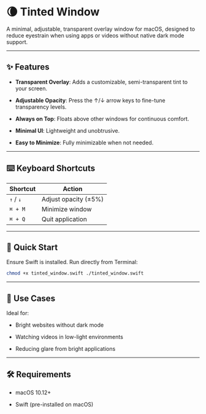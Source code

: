 # 🌘 **Tinted Window**

A minimal, adjustable, transparent overlay window for macOS, designed to reduce eyestrain when using apps or videos without native dark mode support.

---

## ✨ **Features**

- **Transparent Overlay**: Adds a customizable, semi-transparent tint to your screen.
    
- **Adjustable Opacity**: Press the ↑/↓ arrow keys to fine-tune transparency levels.
    
- **Always on Top**: Floats above other windows for continuous comfort.
    
- **Minimal UI**: Lightweight and unobtrusive.
    
- **Easy to Minimize**: Fully minimizable when not needed.
    

---

## ⌨️ **Keyboard Shortcuts**

|Shortcut|Action|
|---|---|
|`↑` / `↓`|Adjust opacity (±5%)|
|`⌘ + M`|Minimize window|
|`⌘ + Q`|Quit application|

---

## 🚀 **Quick Start**

Ensure Swift is installed. Run directly from Terminal:

```sh 
chmod +x tinted_window.swift ./tinted_window.swift
```

---

## 📌 **Use Cases**

Ideal for:

- Bright websites without dark mode
    
- Watching videos in low-light environments
    
- Reducing glare from bright applications
    

---

## 🛠 **Requirements**

- macOS 10.12+
    
- Swift (pre-installed on macOS)
